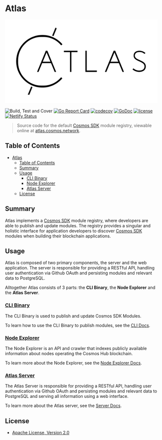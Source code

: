 # Atlas

![GitHub Logo](./images/atlas_logo.png)

![Build, Test and Cover](https://github.com/cosmos/atlas/workflows/Build,%20Test%20and%20Cover/badge.svg?branch=bez%2F13-client-cli-commands)
[![Go Report Card](https://goreportcard.com/badge/github.com/cosmos/atlas)](https://goreportcard.com/report/github.com/cosmos/atlas)
[![codecov](https://codecov.io/gh/cosmos/atlas/branch/main/graph/badge.svg)](https://codecov.io/gh/cosmos/atlas)
[![GoDoc](https://godoc.org/github.com/cosmos/atlas?status.png)](https://pkg.go.dev/github.com/cosmos/atlas)
[![license](https://img.shields.io/github/license/cosmos/atlas.svg)](https://github.com/cosmos/atlas/blob/main/LICENSE)
[![Netlify Status](https://api.netlify.com/api/v1/badges/76c69961-2403-433d-a115-061ce17148af/deploy-status)](https://app.netlify.com/sites/cosmos-atlas/deploys)

> Source code for the default [Cosmos SDK](https://github.com/cosmos/cosmos-sdk) module
registry, viewable online at [atlas.cosmos.network](https://atlas.cosmos.network).

## Table of Contents

- [Atlas](#atlas)
  - [Table of Contents](#table-of-contents)
  - [Summary](#sumary)
  - [Usage](#usage)
    - [CLI Binary](#cli-binary)
    - [Node Explorer](#node-explorer)
    - [Atlas Server](#atlas-server)
  - [License](#license)


## Summary

Atlas implements a [Cosmos SDK](https://github.com/cosmos/cosmos-sdk) module registry,
where developers are able to publish and update modules. The registry provides a singular and
holistic interface for application developers to discover [Cosmos SDK](https://github.com/cosmos/cosmos-sdk)
modules when building their blockchain applications.

## Usage

Atlas is composed of two primary components, the server and the web application.
The server is responsible for providing a RESTful API, handling user authentication
via Github OAuth and persisting modules and relevant data to PostgreSQL.

Alltogether Atlas consists of 3 parts: the **CLI Binary**, the **Node Explorer** and the **Atlas Server**.

### **[CLI Binary](./cli-docs.md)** 
The CLI Binary is used to publish and update Cosmos SDK Modules.

To learn how to use the CLI Binary to publish modules, see the [CLI Docs](./docs/cli-docs.md).  

### **[Node Explorer](./node-explorer.md)**
The Node Explorer is an API and crawler that indexes publicly available information about nodes operating the Cosmos Hub blockchain.

To learn more about the Node Explorer, see the [Node Explorer Docs](./docs/node-explorer.md).

### **[Atlas Server](./server-docs.md)**
The Atlas Server is responsible for providing a RESTful API, handling user authentication
via Github OAuth and persisting modules and relevant data to PostgreSQL and serving all information
using a web interface.

To learn more about the Atlas server, see the [Server Docs](./docs/server-docs.md).

## License

- [Apache License, Version 2.0](https://www.apache.org/licenses/LICENSE-2.0)
